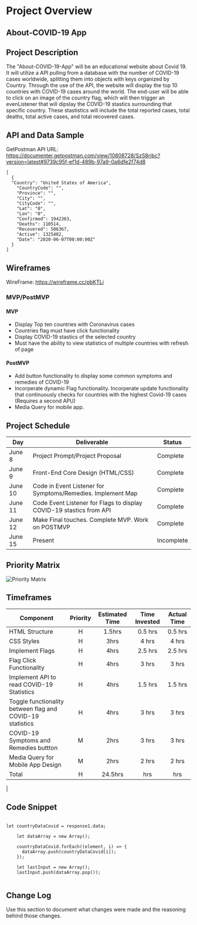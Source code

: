 # Project Overview

## About-COVID-19 App

## Project Description

The "About-COVID-19-App" will be an educational website about Covid 19. It will utilize a API pulling from a database with the number of COVID-19 cases worldwide, splitting them into objects with keys organized by Country. Through the use of the API, the website will display the top 10 countries with COVID-19 cases around the world. The end-user will be able to click on an image of the country flag, which will then trigger an evenListener that will dipslay the COVID-19 stastics surrounding that specific country. These stastistics  will include the total reported cases, total deaths, total active cases, and total recovered cases.

## API and Data Sample

GetPostman API URL: https://documenter.getpostman.com/view/10808728/SzS8rjbc?version=latest#9739c95f-ef1d-489b-97a9-0a6dfe2f74d8

```
[
  {
  "Country": "United States of America",
    "CountryCode": "",
    "Province": "",
    "City": "",
    "CityCode": "",
    "Lat": "0",
    "Lon": "0",
    "Confirmed": 1942363,
    "Deaths": 110514,
    "Recovered": 506367,
    "Active": 1325482,
    "Date": "2020-06-07T00:00:00Z"
  }
]

```

## Wireframes
WireFrame: https://wireframe.cc/pbKTLi

### MVP/PostMVP

#### MVP 

- Display Top ten countries with Coronavirus cases
- Countries flag must have click functionality
- Display COVID-19 stastics of the selected country
- Must have the ability to view statistics of multiple countries with refresh of page

#### PostMVP 

-  Add button functionality to display some common symptoms and remedies of COVID-19
- Incorperate dynamic Flag functionality. Incorperate update functionality that continuously checks for countries with the highest Covid-19 cases (Requires a second APU)
- Media Query for mobile app.

## Project Schedule

|  Day | Deliverable | Status
|---|---| ---|
|June 8| Project Prompt/Project Proposal | Complete
|June 9| Front-End Core Design (HTML/CSS) | Complete
|June 10| Code in Event Listener for Symptoms/Remedies. Implement Map| Complete
|June 11| Code Event Listener for Flags to display COVID-19 stastics from API| Complete
|June 12| Make Final touches. Complete MVP. Work on POSTMVP | Complete
|June 15| Present | Incomplete

## Priority Matrix
![Priority Matrix](https://git.generalassemb.ly/zkhan14/About-Covid19-App/blob/master/Priority%20matrix.jpg)

## Timeframes

| Component | Priority | Estimated Time | Time Invested | Actual Time |
| --- | :---: |  :---: | :---: | :---: |
| HTML Structure | H | 1.5hrs| 0.5 hrs  | 0.5 hrs |
| CSS Styles| H | 3hrs| 4 hrs | 4 hrs  |
| Implement Flags | H | 4hrs| 2.5 hrs | 2.5 hrs|
| Flag Click Functionality| H | 4hrs| 3 hrs | 3 hrs|
| Implement API to read COVID-19 Statistics| H | 4hrs| 1.5 hrs| 1.5 hrs |
| Toggle functionality between flag and COVID-19 statistics | H | 4hrs | 3 hrs | 3 hrs|
| COVID-19 Symptoms and Remedies buttton | M | 2hrs | 3 hrs | 3 hrs|
| Media Query for Mobile App Design | M | 2hrs | 2 hrs| 2 hrs|
| Total | H | 24.5hrs| hrs | hrs |
|

## Code Snippet
```

let countryDataCovid = response1.data;

    let dataArray = new Array();

    countryDataCovid.forEach((element, i) => {
      dataArray.push(countryDataCovid[i]);
    });

    let lastInput = new Array();
    lastInput.push(dataArray.pop());  
    
 ```


## Change Log
 Use this section to document what changes were made and the reasoning behind those changes.
